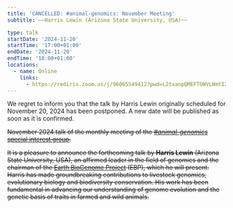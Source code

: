 ```yaml
---
title: 'CANCELLED: #animal-genomics: November Meeting'
subtitle: ~~Harris Lewin (Arizona State University, USA)~~

type: talk
startDate: '2024-11-20'
startTime: '17:00+01:00'
endDate: '2024-11-20'
endTime: '18:00+01:00'
locations:
  - name: Online
    links:
      - https://rediris.zoom.us/j/96065549412?pwd=L2txanpQMEFTOWVLNmtIZyt6M3NnUT09
---
```


We regret to inform you that the talk by Harris Lewin originally scheduled for November 20, 2024 has been postponed. A new date will be published as soon as it is confirmed.

~~November 2024 talk of the monthly meeting of the [_#animal-genomics_ special interest group](/special-interest-groups/animal-genomics).~~

~~It is a pleasure to announce the forthcoming talk by **Harris Lewin** (Arizona State University, USA), an affirmed leader in the field of genomics and the chairman of the [Earth BioGenome Project](https://www.earthbiogenome.org/) (EBP), which he will present. Harris has made groundbreaking contributions to livestock genomics, evolutionary biology and biodiversity conservation. His work has been fundamental in advancing our understanding of genome evolution and the genetic basis of traits in farmed and wild animals.~~
